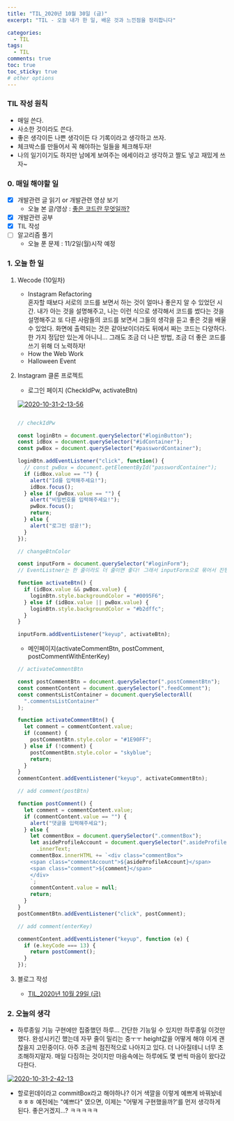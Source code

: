 ```yaml
---
title: "TIL_2020년 10월 30일 (금)"
excerpt: "TIL - 오늘 내가 한 일, 배운 것과 느낀점을 정리합니다"

categories:
  - TIL
tags:
  - TIL
comments: true
toc: true
toc_sticky: true
# other options
---
```


### TIL 작성 원칙

- 매일 쓴다.
- 사소한 것이라도 쓴다.
- 좋은 생각이든 나쁜 생각이든 다 기록이라고 생각하고 쓰자.
- 체크박스를 만들어서 꼭 해야하는 일들을 체크해두자!
- 나의 일기이기도 하지만 남에게 보여주는 에세이라고 생각하고 짤도 넣고 재밌게 쓰자~

### 0. 매일 해야할 일  
- [x] 개발관련 글 읽기 or 개발관련 영상 보기
    - 오늘 본 글/영상 : [좋은 코드란 무엇일까?](https://jbee.io/etc/what-is-good-code/)
- [x] 개발관련 공부
- [x] TIL 작성
- [ ] 알고리즘 풀기
    - 오늘 푼 문제 : 11/2일(월)시작 예정
    
### 1. 오늘 한 일

1. Wecode (10일차)
    - Instagram Refactoring  
    혼자할 때보다 서로의 코드를 보면서 하는 것이 얼마나 좋은지 알 수 있었던 시간.
    내가 아는 것을 설명해주고, 나는 이런 식으로 생각해서 코드를 썼다는 것을 설명해주고
    또 다른 사람들의 코드를 보면서 그들의 생각을 듣고 좋은 것을 배울 수 있었다.
    화면에 출력되는 것은 같아보이더라도 뒤에서 짜는 코드는 다양하다. 한 가지 정답만 있는게 아니니...
    그래도 조금 더 나은 방법, 조금 더 좋은 코드를 쓰기 위해 더 노력하자!
    - How the Web Work  
    - Halloween Event  

2. Instagram 클론 프로젝트

    - 로그인 페이지 (CheckIdPw, activateBtn)
    
    <a href="https://ibb.co/mXSNnkp"><img src="https://i.ibb.co/1dbzC1c/2020-10-31-2-13-56.gif" alt="2020-10-31-2-13-56" border="0"></a>
    
    ```javascript
 
    // checkIdPw

    const loginBtn = document.querySelector("#loginButton");
    const idBox = document.querySelector("#idContainer");
    const pwBox = document.querySelector("#passwordContainer");
    
    loginBtn.addEventListener("click", function() {
      // const pwBox = document.getElementById("passwordContainer");
      if (idBox.value == "") {
        alert("Id를 입력해주세요!");
        idBox.focus();
      } else if (pwBox.value == "") {
        alert("비밀번호를 입력해주세요!");
        pwBox.focus();
        return;
      } else {
        alert("로그인 성공!");
      }
    });
    
    // changeBtnColor
    
    const inputForm = document.querySelector("#loginForm");
    // EventListner는 한 줄이라도 더 줄이면 좋다! 그래서 inputForm으로 묶어서 진행함
    
    function activateBtn() {
      if (idBox.value && pwBox.value) {
        loginBtn.style.backgroundColor = "#0095F6";
      } else if (idBox.value || pwBox.value) {
        loginBtn.style.backgroundColor = "#b2dffc";
      }
    }
    
    inputForm.addEventListener("keyup", activateBtn);
    ```
    - 메인페이지(activateCommentBtn, postComment, postCommentWithEnterKey)
    
    ```javascript
    // activateCommentBtn

    const postCommentBtn = document.querySelector(".postCommentBtn");
    const commentContent = document.querySelector(".feedComment");
    const commentsListContainer = document.querySelectorAll(
      ".commentsListContainer"
    );
    
    function activateCommentBtn() {
      let comment = commentContent.value;
      if (comment) {
        postCommentBtn.style.color = "#1E90FF";
      } else if (!comment) {
        postCommentBtn.style.color = "skyblue";
        return;
      }
    }
    commentContent.addEventListener("keyup", activateCommentBtn);
    
    // add comment(postBtn)
    
    function postComment() {
      let comment = commentContent.value;
      if (commentContent.value == "") {
        alert("댓글을 입력해주세요");
      } else {
        let commentBox = document.querySelector(".commentBox");
        let asideProfileAccount = document.querySelector(".asideProfileAccount")
          .innerText;
        commentBox.innerHTML += `<div class="commentBox">
        <span class="commentAccount">${asideProfileAccount}</span>
        <span class="comment">${comment}</span>
        </div>
        `;
        commentContent.value = null;
        return;
      }
    }
    postCommentBtn.addEventListener("click", postComment);
    
    // add comment(enterKey)
    
    commentContent.addEventListener("keyup", function (e) {
      if (e.keyCode === 13) {
        return postComment();
      }
    });
    ```
   
3. 블로그 작성
    - [TIL_2020년 10월 29일 (금)](https://hocheoljang.github.io/til/TIL-2020%EB%85%8410%EC%9B%9430%EC%9D%BC)

### 2. 오늘의 생각

- 하루종일 기능 구현에만 집중했던 하루...
간단한 기능일 수 있지만 하루종일 이것만 했다.
완성시키긴 했는데 자꾸 줄이 밀리는 중ㅜㅜ
height값을 어떻게 해야 이게 괜찮을지 고민중이다.
아주 조금씩 점진적으로 나아지고 있다.
더 나아질테니 너무 초조해하지말자.
매일 다짐하는 것이지만 마음속에는 하루에도 몇 번씩 마음이 왔다갔다한다.

<a href="https://imgbb.com/"><img src="https://i.ibb.co/BsDWqMw/2020-10-31-2-42-13.png" alt="2020-10-31-2-42-13" border="0"></a>

- 할로윈데이라고 commitBox라고 해야하나?
이거 색깔을 이렇게 예쁘게 바꿔놨네 ㅎㅎㅎ
예전에는 "예쁘다" 였으면, 이제는 "어떻게 구현했을까?'를 먼저 생각하게 된다.
좋은거겠지...? ㅋㅋㅋㅋㅋ


